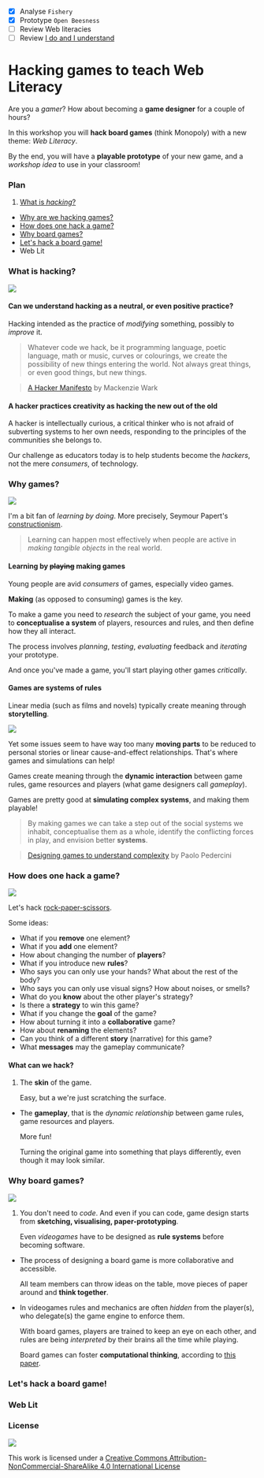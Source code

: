 - [x] Analyse `Fishery`
- [x] Prototype `Open Beesness`
- [ ] Review Web literacies
- [ ] Review [I do and I understand](http://blog.ncase.me/i-do-and-i-understand/) 

# Hacking games to teach Web Literacy

Are you a *gamer*? How about becoming a **game designer** for a couple of hours?

In this workshop you will **hack board games** (think Monopoly) with a new theme: *Web Literacy*.

By the end, you will have a **playable prototype** of your new game, and a *workshop idea* to use in your classroom!

### Plan

1. [What is *hacking*?](#what-is-hacking)
* [Why are we hacking games?](#why-games)
* [How does one hack a game?](#how-does-one-hack-a-game)
* [Why board games?](#why-board-games)
* [Let's hack a board game!](#lets-hack-a-board-game)
* Web Lit 


### What is **hacking**?

<!-- Is this your first time at MozFest? How many times have you heard the word hacker / hacking today? You will hear it a few times throughout the festival.. -->

[![](assets/hacked.jpg)](https://www.google.co.uk/search?q=hacking&source=lnms&tbm=isch&sa=X&ei=CZguVeynIIOqafWlgLAK&ved=0CAcQ_AUoAQ&biw=1379&bih=782#q=hacking&tbas=0&tbm=isch&tbs=isz:l)

<!--#### What does hacking mean to you?-->

#### Can we understand hacking as a **neutral**, or even **positive** practice? 

Hacking intended as the practice of *modifying* something, possibly to *improve* it.

> Whatever code we hack, be it programming language, poetic language, math or music, curves or colourings, we create the possibility of new things entering the world. Not always great things, or even good things, but new things.

> [A Hacker Manifesto](http://subsol.c3.hu/subsol_2/contributors0/warktext.html) by Mackenzie Wark

#### A hacker practices creativity as **hacking the new out of the old**

<!--#### In this workshop we're going to be **hackers**-->

A hacker is intellectually curious, a critical thinker who is not afraid of subverting systems to her own needs, responding to the principles of the communities she belongs to.

Our challenge as educators today is to help students become the *hackers*, not the mere *consumers*, of technology.

<!-- This is what MozFest is about -->


### Why **games**?

[![](assets/confucius.png)](http://blog.ncase.me/i-do-and-i-understand)

<!-- > I hear and I forget.

> I see and I remember.

> **I do and I understand.**

> Confucius-->

I'm a bit fan of *learning by doing*. More precisely, Seymour Papert's [constructionism](https://en.wikipedia.org/wiki/Constructionism_(learning_theory)).

> Learning can happen most effectively when people are active in *making tangible objects* in the real world.

#### Learning by <del>playing</del> making games

Young people are avid *consumers* of games, especially video games. 

<!-- 

#### Gamifuckation 

There's a whole “movement” devoted to pouring game mechanics into non-game activities and to spark some “fun” and “engagement” in dull subjects or inconvenient tasks, but this is not a workshop about gamification.

-->

**Making** (as opposed to consuming) games is the key. 

To make a game you need to *research* the subject of your game, you need to **conceptualise a system** of players, resources and rules, and then define how they all interact. 

The process involves *planning*, *testing*, *evaluating* feedback and *iterating* your prototype. 

And once you've made a game, you'll start playing other games *critically*.

#### Games are **systems** of rules

Linear media (such as films and novels) typically create meaning through **storytelling**. 

![](assets/story-ball.png)

Yet some issues seem to have way too many **moving parts** to be reduced to personal stories or linear cause-and-effect relationships. That's where games and simulations can help!

Games create meaning through the **dynamic interaction** between game rules, game resources and players (what game designers call *gameplay*).

Games are pretty good at **simulating complex systems**, and making them playable!

> By making games we can take a step out of the social systems we inhabit, conceptualise them as a whole, identify the conflicting forces in play, and envision better **systems**.

> [Designing games to understand complexity](misc/games-as-systems.md) by Paolo Pedercini


### How does one **hack a game**?

![](assets/rock-paper-scissors.jpg)

Let's hack [rock-paper-scissors](http://en.wikipedia.org/wiki/Rock-paper-scissors).

Some ideas:

* What if you **remove** one element? 
* What if you **add** one element?
* How about changing the number of **players**? 
* What if you introduce new **rules**? 
* Who says you can only use your hands? What about the rest of the body?
* Who says you can only use visual signs? How about noises, or smells?
* What do you **know** about the other player's strategy?
* Is there a **strategy** to win this game?
* What if you change the **goal** of the game?
* How about turning it into a **collaborative** game? 
* How about **renaming** the elements? 
* Can you think of a different **story** (narrative) for this game?
* What **messages** may the gameplay communicate?

<!-- 

Abstracting: A beats B, B beats C, and C beats A
 
Japanese mushi-ken: frog, slug & snake
Kitsune-ken: fox, mayor, hunter
Malaysia: bird, water, stone

Balance:
As long as the number of moves is an odd number and that each move defeats exactly half of the other moves while being defeated by the other half, any combination of moves will function as a game. 
 
Psychology? 
Attack and defence
Chance or pattern recognition?

Simultaneous decision game

Zero-sum game: wins for the winner are equal to the losses for the loser

-->

#### What can we hack? 

1. The **skin** of the game. 

	Easy, but a we're just scratching the surface.
* The **gameplay**, that is the *dynamic relationship* between game rules, game resources and players.

	More fun!   
  
	Turning the original game into something that plays differently, even though it may look similar.


### Why **board games**?

[![](assets/escape-the-bullies.jpg)](https://medium.com/@baddeo/every-child-is-a-game-designer-982d15aed199)

1. You don't need to *code*. And even if you can code, game design starts from **sketching, visualising, paper-prototyping**.  
  
	Even *videogames* have to be designed as **rule systems** before becoming software.
* The process of designing a board game is more collaborative and accessible.  
  
	All team members can throw ideas on the table, move pieces of paper around and **think together**.
* 	In videogames rules and mechanics are often *hidden* from the player(s), who delegate(s) the game engine to enforce them.  
  
	With board games, players are trained to keep an eye on each other, and rules are being *interpreted* by their brains all the time while playing.  
  
	Board games can foster **computational thinking**, according to [this paper](http://digitalcommons.usu.edu/cgi/viewcontent.cgi?article=1138&context=itls_facpub).


### Let's hack a board game!



### Web Lit



### License

[![](https://i.creativecommons.org/l/by-nc-sa/4.0/88x31.png)](http://creativecommons.org/licenses/by-nc-sa/4.0)

This work is licensed under a [Creative Commons Attribution-NonCommercial-ShareAlike 4.0 International License](http://creativecommons.org/licenses/by-nc-sa/4.0)